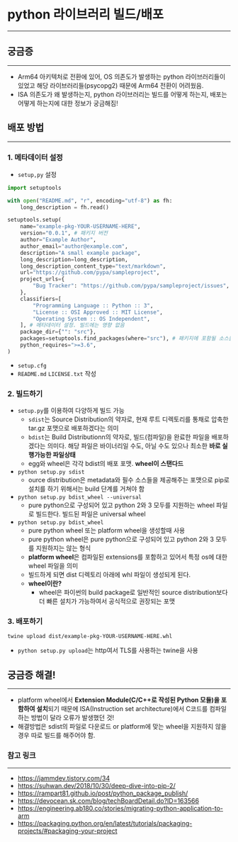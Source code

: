 # python 라이브러리 빌드/배포

---

## 궁금증

---

- Arm64 아키텍처로 전환에 있어, OS 의존도가 발생하는 python 라이브러리들이 있었고 해당 라이브러리들(psycopg2) 때문에 Arm64 전환이 어려웠음.
- ISA 의존도가 왜 발생하는지, python 라이브러리는 빌드를 어떻게 하는지, 배포는 어떻게 하는지에 대한 정보가 궁금해짐!

## 배포 방법

---

### 1. 메타데이터 설정

- `setup,py` 설정

```python
import setuptools

with open("README.md", "r", encoding="utf-8") as fh:
    long_description = fh.read()

setuptools.setup(
    name="example-pkg-YOUR-USERNAME-HERE",
    version="0.0.1", # 패키지 버전
    author="Example Author",
    author_email="author@example.com",
    description="A small example package",
    long_description=long_description,
    long_description_content_type="text/markdown",
    url="https://github.com/pypa/sampleproject",
    project_urls={
        "Bug Tracker": "https://github.com/pypa/sampleproject/issues",
    },
    classifiers=[
        "Programming Language :: Python :: 3",
        "License :: OSI Approved :: MIT License",
        "Operating System :: OS Independent",
    ], # 메타데이터 설정. 빌드에는 영향 없음
    package_dir={"": "src"},
    packages=setuptools.find_packages(where="src"), # 패키지에 포함될 소스들
    python_requires=">=3.6",
)
```

- `setup.cfg`
- `README.md` `LICENSE.txt` 작성

### 2. 빌드하기

- `setup.py`를 이용하여 다양하게 빌드 가능
  - `sdist`는 Source Distribution의 약자로, 현재 루트 디렉토리를 통채로 압축한 tar.gz 포맷으로 배포하겠다는 의미
  - `bdist`는 Build Distributionn의 약자로, 빌드(컴파일)을 완료한 파일을 배포하겠다는 의미다. 해당 파일은 바이너리일 수도, 아닐 수도 있으나 최소한 **바로 실행가능한 파일상태**
  - egg와 wheel은 각각 bdist의 배포 포맷. **wheel이 스탠다드**
- `python setup.py sdist`
  - ource distribution은 metadata와 필수 소스들을 제공해주는 포맷으로 pip로 설치를 하기 위해서는 build 단계를 거쳐야 함
- `python setup.py bdist_wheel --universal`
  - pure python으로 구성되어 있고 python 2와 3 모두를 지원하는 wheel 파일로 빌드한다. 빌드된 파일은 universal wheel
- `python setup.py bdist_wheel`
  - pure python wheel 또는 platform wheel을 생성할때 사용
  - pure python wheel은 pure python으로 구성되어 있고 python 2와 3 모두를 지원하지는 않는 형식
  - **platform wheel**은 컴파일된 extensions를 포함하고 있어서 특정 os에 대한 wheel 파일을 의미
  - 빌드하게 되면 dist 디렉토리 아래에 whl 파일이 생성되게 된다.
  - **wheel이란?**
    - wheel은 파이썬의 build package로 일반적인 source distribution보다 더 빠른 설치가 가능하여서 공식적으로 권장되는 포맷

### 3. 배포하기

`twine upload dist/example-pkg-YOUR-USERNAME-HERE.whl`
  - `python setup.py upload`는 http여서 TLS를 사용하는 twine을 사용

## 궁금증 해결!

---

- platform wheel에서 **Extension Module(C/C++로 작성된 Python 모듈)을 포함하여 설치**되기 때문에 ISA(Instruction set architecture)에서 C코드를 컴파일하는 방법이 달라 오류가 발생했던 것!
- 해결방법은 sdist의 파일로 다운로드 or platform에 맞는 wheel을 지원하지 않을 경우 따로 빌드를 해주어야 함.

### 참고 링크

---

- https://jammdev.tistory.com/34
- https://suhwan.dev/2018/10/30/deep-dive-into-pip-2/
- https://rampart81.github.io/post/python_package_publish/
- https://devocean.sk.com/blog/techBoardDetail.do?ID=163566
- https://engineering.ab180.co/stories/migrating-python-application-to-arm
- https://packaging.python.org/en/latest/tutorials/packaging-projects/#packaging-your-project